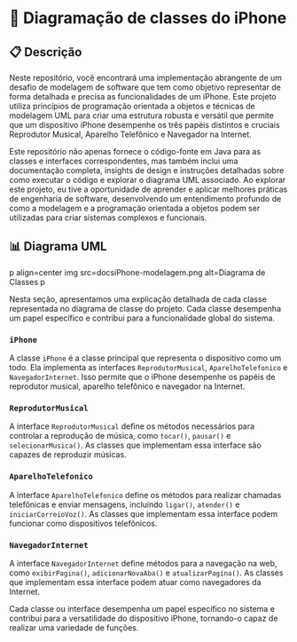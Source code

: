 # 📱 Diagramação de classes do iPhone

## 📋 Descrição
Neste repositório, você encontrará uma implementação abrangente de um desafio de modelagem de software que tem como objetivo representar de forma detalhada e precisa as funcionalidades de um iPhone. Este projeto utiliza princípios de programação orientada a objetos e técnicas de modelagem UML para criar uma estrutura robusta e versátil que permite que um dispositivo iPhone desempenhe os três papéis distintos e cruciais Reprodutor Musical, Aparelho Telefônico e Navegador na Internet.

Este repositório não apenas fornece o código-fonte em Java para as classes e interfaces correspondentes, mas também inclui uma documentação completa, insights de design e instruções detalhadas sobre como executar o código e explorar o diagrama UML associado. Ao explorar este projeto, eu tive a oportunidade de aprender e aplicar melhores práticas de engenharia de software, desenvolvendo um entendimento profundo de como a modelagem e a programação orientada a objetos podem ser utilizadas para criar sistemas complexos e funcionais.


## 📊 Diagrama UML
p align=center
  img src=docsiPhone-modelagem.png alt=Diagrama de Classes
p


Nesta seção, apresentamos uma explicação detalhada de cada classe representada no diagrama de classe do projeto. Cada classe desempenha um papel específico e contribui para a funcionalidade global do sistema.

### `iPhone`

A classe `iPhone` é a classe principal que representa o dispositivo como um todo. Ela implementa as interfaces `ReprodutorMusical`, `AparelhoTelefonico` e `NavegadorInternet`. Isso permite que o iPhone desempenhe os papéis de reprodutor musical, aparelho telefônico e navegador na Internet. 

### `ReprodutorMusical`

A interface `ReprodutorMusical` define os métodos necessários para controlar a reprodução de música, como `tocar()`, `pausar()` e `selecionarMusica()`. As classes que implementam essa interface são capazes de reproduzir músicas.

### `AparelhoTelefonico`

A interface `AparelhoTelefonico` define os métodos para realizar chamadas telefônicas e enviar mensagens, incluindo `ligar()`, `atender()` e `iniciarCorreioVoz()`. As classes que implementam essa interface podem funcionar como dispositivos telefônicos.

### `NavegadorInternet`

A interface `NavegadorInternet` define métodos para a navegação na web, como `exibirPagina()`, `adicionarNovaAba()` e `atualizarPagina()`. As classes que implementam essa interface podem atuar como navegadores da Internet.

Cada classe ou interface desempenha um papel específico no sistema e contribui para a versatilidade do dispositivo iPhone, tornando-o capaz de realizar uma variedade de funções.


